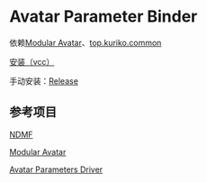 # Avatar Parameter Binder

依赖[Modular Avatar](https://modular-avatar.nadena.dev/)、[top.kuriko.common](https://github.com/SakuranoKuriko/top.kuriko.common-unity)

[安装（vcc）](vcc://vpm/addRepo?url=https://sakuranokuriko.github.io/vrchat/vpm.json)

手动安装：[Release](https://github.com/SakuranoKuriko/top.kuriko.vrchat.avatar-parameter-binder/releases/)

## 参考项目

[NDMF](https://github.com/bdunderscore/ndmf)

[Modular Avatar](https://github.com/bdunderscore/modular-avatar)

[Avatar Parameters Driver](https://github.com/Narazaka/AvatarParametersDriver)


